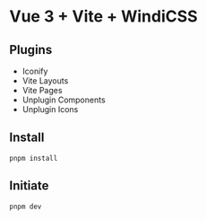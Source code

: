 # Vue 3 + Vite + WindiCSS
## Plugins
- Iconify
- Vite Layouts
- Vite Pages
- Unplugin Components
- Unplugin Icons

## Install
<code>pnpm install</code>

## Initiate
<code>pnpm dev</code>